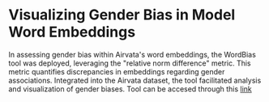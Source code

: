 # Visualizing Gender Bias in Model Word Embeddings
In assessing gender bias within Airvata's word embeddings, the WordBias tool was deployed, leveraging the "relative norm difference" metric. 
This metric quantifies discrepancies in embeddings regarding gender associations. 
Integrated into the Airvata dataset, the tool facilitated analysis and visualization of gender biases. 
Tool can be accesed through this [link](http://10.192.12.63:7000/)
